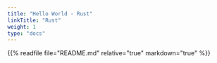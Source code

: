 ```yaml
---
title: "Hello World - Rust"
linkTitle: "Rust"
weight: 1
type: "docs"
---
```


{{% readfile file="README.md" relative="true" markdown="true" %}}
